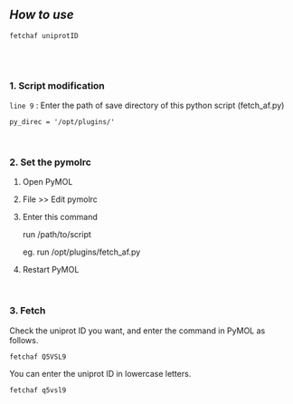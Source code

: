 ## ***How to use***

`fetchaf uniprotID`

<br/>

<br/>

### **1. Script modification**

`line 9` : Enter the path of save directory of this python script (fetch_af.py)

    py_direc = '/opt/plugins/'

<br/>

### **2. Set the pymolrc**

1) Open PyMOL

2) File >> Edit pymolrc

3) Enter this command

    run /path/to/script

    eg. 
    run /opt/plugins/fetch_af.py

3) Restart PyMOL

<br/>

### **3. Fetch**

Check the uniprot ID you want, and enter the command in PyMOL as follows.

    fetchaf Q5VSL9


You can enter the uniprot ID in lowercase letters.

    fetchaf q5vsl9
